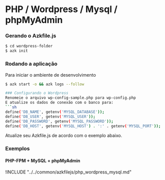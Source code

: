 # PHP / Wordpress / Mysql / phpMyAdmin

### Gerando o Azkfile.js

```sh
$ cd wordpress-folder
$ azk init
```

### Rodando a aplicação

Para iniciar o ambiente de desenvolvimento

```sh
$ azk start -o && azk logs --follow

### Configurando o Wordpress
Renomeie o arquivo wp-config-sample.php para wp-config.php
E atualize os dados de conexão com o banco para:
```sh
define('DB_NAME', getenv('MYSQL_DATABASE'));
define('DB_USER', getenv('MYSQL_USER'));
define('DB_PASSWORD', getenv('MYSQL_PASSWORD'));
define('DB_HOST', getenv('MYSQL_HOST') . ':' . getenv('MYSQL_PORT'));
```
Atualize seu Azkfile.js de acordo com o exemplo abaixo.

### Exemplos

#### PHP-FPM + MySQL + phpMyAdmin

!INCLUDE "../../common/azkfilejs/php_wordpress_mysql.md"

